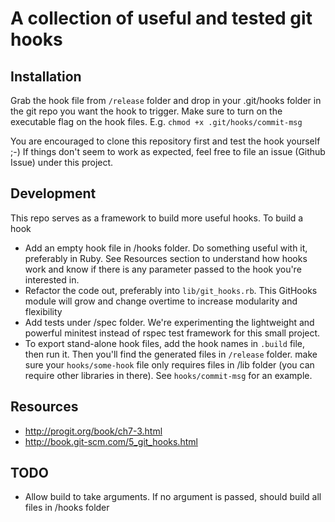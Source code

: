 # A collection of useful and tested git hooks
## Installation

Grab the hook file from `/release` folder and drop in your .git/hooks folder in the git repo you want the hook to trigger. Make sure to turn on the executable flag on the hook files. E.g. `chmod +x .git/hooks/commit-msg`

You are encouraged to clone this repository first and test the hook yourself ;-) If things don't seem to work as expected, feel free to file an issue (Github Issue) under this project.

## Development

This repo serves as a framework to build more useful hooks. To build a hook

* Add an empty hook file in /hooks folder. Do something useful with it, preferably in Ruby. See Resources section to understand how hooks work and know if there is any parameter passed to the hook you're interested in.
* Refactor the code out, preferably into `lib/git_hooks.rb`. This GitHooks module will grow and change overtime to increase modularity and flexibility
* Add tests under /spec folder. We're experimenting the lightweight and powerful minitest instead of rspec test framework for this small project.
* To export stand-alone hook files, add the hook names in `.build` file, then run it. Then you'll find the generated files in `/release` folder. make sure your `hooks/some-hook` file only requires files in /lib folder (you can require other libraries in there). See `hooks/commit-msg` for an example.

## Resources

* http://progit.org/book/ch7-3.html
* http://book.git-scm.com/5_git_hooks.html


## TODO

* Allow build to take arguments. If no argument is passed, should build all files in /hooks folder
